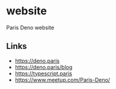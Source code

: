 # website
Paris Deno website

## Links
- https://deno.paris
- https://deno.paris/blog
- https://typescript.paris
- https://www.meetup.com/Paris-Deno/